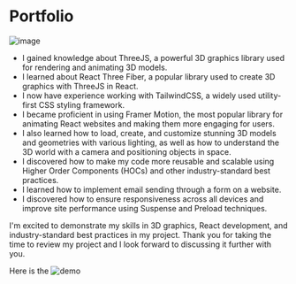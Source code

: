 # Portfolio

![image](https://github.com/FedeNicoletti/Portfolio/assets/63601533/d71b37ec-4dc1-40c4-9644-f8ec051daecc)

- I gained knowledge about ThreeJS, a powerful 3D graphics library used for rendering and animating 3D models.
- I learned about React Three Fiber, a popular library used to create 3D graphics with ThreeJS in React.
- I now have experience working with TailwindCSS, a widely used utility-first CSS styling framework.
- I became proficient in using Framer Motion, the most popular library for animating React websites and making them more engaging for users.
- I also learned how to load, create, and customize stunning 3D models and geometries with various lighting, as well as how to understand the 3D world with a camera and positioning objects in space.
- I discovered how to make my code more reusable and scalable using Higher Order Components (HOCs) and other industry-standard best practices.
- I learned how to implement email sending through a form on a website.
- I discovered how to ensure responsiveness across all devices and improve site performance using Suspense and Preload techniques.

I'm excited to demonstrate my skills in 3D graphics, React development, and industry-standard best practices in my project. Thank you for taking the time to review my project and I look forward to discussing it further with you.

Here is the ![demo](https://fdrnportfolio.netlify.app/)
